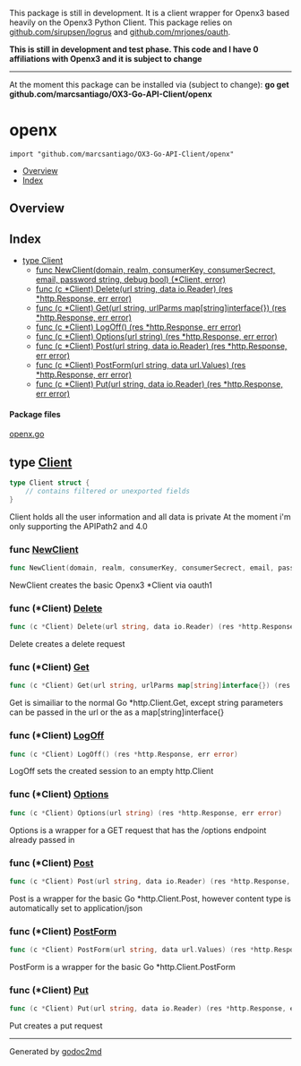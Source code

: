 This package is still in development.  It is a client wrapper for Openx3 based heavily on the Openx3 Python Client.  This package relies on [github.com/sirupsen/logrus](github.com/sirupsen/logrus) and [github.com/mrjones/oauth](github.com/mrjones/oauth).

**This is still in development and test phase. This code and I have 0 affiliations with Openx3 and it is subject to change**

----------


At the moment this package can be installed via (subject to change):
**go get github.com/marcsantiago/OX3-Go-API-Client/openx**

# openx
`import "github.com/marcsantiago/OX3-Go-API-Client/openx"`

* [Overview](#pkg-overview)
* [Index](#pkg-index)

## <a name="pkg-overview">Overview</a>



## <a name="pkg-index">Index</a>
* [type Client](#Client)
  * [func NewClient(domain, realm, consumerKey, consumerSecrect, email, password string, debug bool) (*Client, error)](#NewClient)
  * [func (c *Client) Delete(url string, data io.Reader) (res *http.Response, err error)](#Client.Delete)
  * [func (c *Client) Get(url string, urlParms map[string]interface{}) (res *http.Response, err error)](#Client.Get)
  * [func (c *Client) LogOff() (res *http.Response, err error)](#Client.LogOff)
  * [func (c *Client) Options(url string) (res *http.Response, err error)](#Client.Options)
  * [func (c *Client) Post(url string, data io.Reader) (res *http.Response, err error)](#Client.Post)
  * [func (c *Client) PostForm(url string, data url.Values) (res *http.Response, err error)](#Client.PostForm)
  * [func (c *Client) Put(url string, data io.Reader) (res *http.Response, err error)](#Client.Put)


#### <a name="pkg-files">Package files</a>
[openx.go](/src/github.com/marcsantiago/OX3-Go-API-Client/openx/openx.go) 






## <a name="Client">type</a> [Client](/src/target/openx.go?s=656:921#L22)
``` go
type Client struct {
    // contains filtered or unexported fields
}
```
Client holds all the user information and all data is private
At the moment i'm only supporting the APIPath2 and 4.0







### <a name="NewClient">func</a> [NewClient](/src/target/openx.go?s=5219:5331#L176)
``` go
func NewClient(domain, realm, consumerKey, consumerSecrect, email, password string, debug bool) (*Client, error)
```
NewClient creates the basic Openx3 *Client via oauth1





### <a name="Client.Delete">func</a> (\*Client) [Delete](/src/target/openx.go?s=1755:1838#L64)
``` go
func (c *Client) Delete(url string, data io.Reader) (res *http.Response, err error)
```
Delete creates a delete request




### <a name="Client.Get">func</a> (\*Client) [Get](/src/target/openx.go?s=1066:1163#L37)
``` go
func (c *Client) Get(url string, urlParms map[string]interface{}) (res *http.Response, err error)
```
Get is simailiar to the normal Go *http.Client.Get,
except string parameters can be passed in the url or the as a map[string]interface{}




### <a name="Client.LogOff">func</a> (\*Client) [LogOff](/src/target/openx.go?s=3191:3248#L105)
``` go
func (c *Client) LogOff() (res *http.Response, err error)
```
LogOff sets the created session to an empty http.Client




### <a name="Client.Options">func</a> (\*Client) [Options](/src/target/openx.go?s=2123:2191#L74)
``` go
func (c *Client) Options(url string) (res *http.Response, err error)
```
Options is a wrapper for a GET request that has the /options endpoint already passed in




### <a name="Client.Post">func</a> (\*Client) [Post](/src/target/openx.go?s=2745:2826#L93)
``` go
func (c *Client) Post(url string, data io.Reader) (res *http.Response, err error)
```
Post is a wrapper for the basic Go *http.Client.Post, however content type is automatically set to application/json




### <a name="Client.PostForm">func</a> (\*Client) [PostForm](/src/target/openx.go?s=2976:3062#L99)
``` go
func (c *Client) PostForm(url string, data url.Values) (res *http.Response, err error)
```
PostForm is a wrapper for the basic Go *http.Client.PostForm




### <a name="Client.Put">func</a> (\*Client) [Put](/src/target/openx.go?s=2358:2438#L83)
``` go
func (c *Client) Put(url string, data io.Reader) (res *http.Response, err error)
```
Put creates a put request








- - -
Generated by [godoc2md](http://godoc.org/github.com/davecheney/godoc2md)
